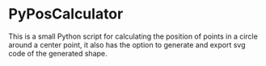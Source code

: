 # PyPosCalculator
This is a small Python script for calculating the position of points in a circle around a center point, it also has the option to generate and export svg code of the generated shape.
